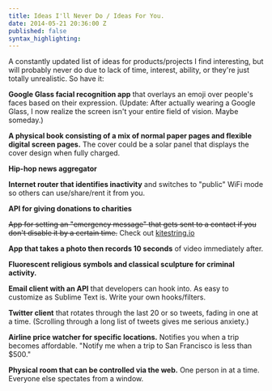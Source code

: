 ```yaml
---
title: Ideas I'll Never Do / Ideas For You.
date: 2014-05-21 20:36:00 Z
published: false
syntax_highlighting:
---
```


A constantly updated list of ideas for products/projects I find interesting, but will probably never do due to lack of time, interest, ability, or they're just totally unrealistic. So have it:

**Google Glass facial recognition app** that overlays an emoji over people's faces based on their expression. (Update: After actually wearing a Google Glass, I now realize the screen isn't your entire field of vision. Maybe someday.)

**A physical book consisting of a mix of normal paper pages and flexible digital screen pages.** The cover could be a solar panel that displays the cover design when fully charged.

**Hip-hop news aggregator**

**Internet router that identifies inactivity** and switches to "public" WiFi mode so others can use/share/rent it from you.

**API for giving donations to charities**

<del>App for setting an "emergency message" that gets sent to a contact if you don't disable it by a certain time.</del> Check out [kitestring.io](https://www.kitestring.io/)

**App that takes a photo then records 10 seconds** of video immediately after.

**Fluorescent religious symbols and classical sculpture for criminal activity.**

**Email client with an API** that developers can hook into. As easy to customize as Sublime Text is. Write your own hooks/filters.

**Twitter client** that rotates through the last 20 or so tweets, fading in one at a time. (Scrolling through a long list of tweets gives me serious anxiety.)

**Airline price watcher for specific locations.** Notifies you when a trip becomes affordable. "Notify me when a trip to San Francisco is less than $500."

**Physical room that can be controlled via the web.** One person in at a time. Everyone else spectates from a window.
